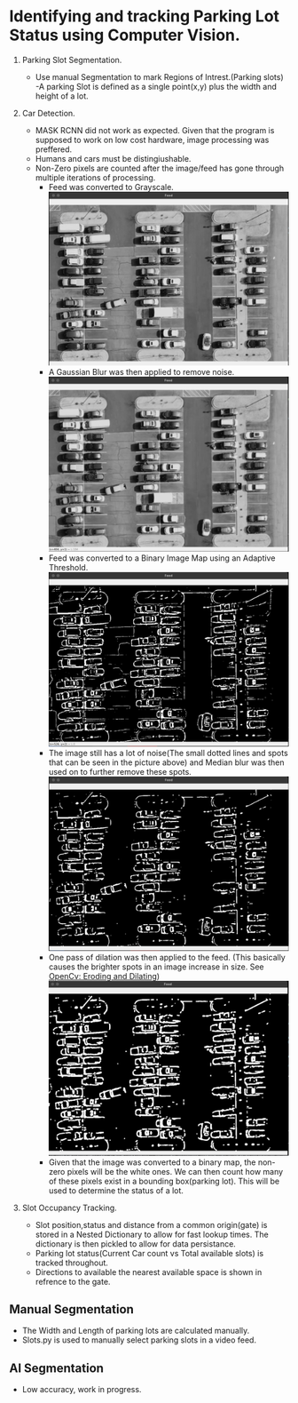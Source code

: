 # Identifying and tracking Parking Lot Status using Computer Vision.

1. Parking Slot Segmentation.
   - Use manual Segmentation to mark Regions of Intrest.(Parking slots)
     -A parking Slot is defined as a single point(x,y) plus the width and height of a lot.
2. Car Detection.

   - MASK RCNN did not work as expected. Given that the program is supposed to work on low cost hardware, image processing was preffered.
   - Humans and cars must be distingiushable.
   - Non-Zero pixels are counted after the image/feed has gone through multiple iterations of processing.
     - Feed was converted to Grayscale.
       ![Grayscale Image](/images/grayscale.png?raw=true "Feed Converted to Grayscale")
     - A Gaussian Blur was then applied to remove noise.
       ![After Blur](/images/gaussianblur.png?raw=true "Blur Applied to reduce visual noise")
     - Feed was converted to a Binary Image Map using an Adaptive Threshold.
       ![Binary Mapped Image](/images/binarymap.png?raw=true "Converted Image")
     - The image still has a lot of noise(The small dotted lines and spots that can be seen in the picture above) and Median blur was then used on to further remove these spots.
       ![Binary Mapped Image](/images/medianblur.png?raw=true "Converted Image")
     - One pass of dilation was then applied to the feed. (This basically causes the brighter spots in an image increase in size. See [OpenCv: Eroding and Dilating](https://docs.opencv.org/3.4/db/df6/tutorial_erosion_dilatation.html))
       ![Image after Dilation](/images/dilation.png?raw=true "Dilated Image")
     - Given that the image was converted to a binary map, the non-zero pixels will be the white ones. We can then count how many of these pixels exist in a bounding box(parking lot). This will be used to determine the status of a lot.

3. Slot Occupancy Tracking.
   - Slot position,status and distance from a common origin(gate) is stored in a Nested Dictionary to allow for fast lookup times. The dictionary is then pickled to allow for data persistance.
   - Parking lot status(Current Car count vs Total available slots) is tracked throughout.
   - Directions to available the nearest available space is shown in refrence to the gate.

## Manual Segmentation

- The Width and Length of parking lots are calculated manually.
- Slots.py is used to manually select parking slots in a video feed.

## AI Segmentation

- Low accuracy, work in progress.
